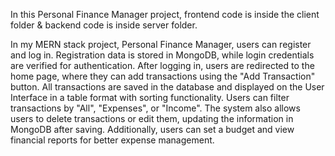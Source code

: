 <!-- # React + Vite

This template provides a minimal setup to get React working in Vite with HMR and some ESLint rules.

Currently, two official plugins are available:

- [@vitejs/plugin-react](https://github.com/vitejs/vite-plugin-react/blob/main/packages/plugin-react/README.md) uses [Babel](https://babeljs.io/) for Fast Refresh
- [@vitejs/plugin-react-swc](https://github.com/vitejs/vite-plugin-react-swc) uses [SWC](https://swc.rs/) for Fast Refresh -->

In this Personal Finance Manager project, frontend code is inside the client folder & backend code is inside server folder.

In my MERN stack project, Personal Finance Manager, users can register and log in. Registration data is stored in MongoDB, while login credentials are verified for authentication. After logging in, users are redirected to the home page, where they can add transactions using the "Add Transaction" button. All transactions are saved in the database and displayed on the User Interface in a table format with sorting functionality. Users can filter transactions by "All", "Expenses", or "Income". The system also allows users to delete transactions or edit them, updating the information in MongoDB after saving. Additionally, users can set a budget and view financial reports for better expense management.

 